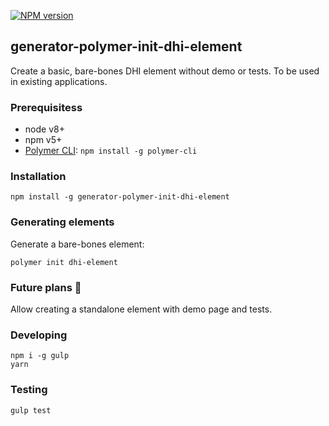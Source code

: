 [![NPM version][npm-img]][npm-link] 

## generator-polymer-init-dhi-element

Create a basic, bare-bones DHI element without demo or tests. To be used in existing applications.

### Prerequisitess 
- node v8+ 
- npm v5+
- [Polymer CLI](https://github.com/Polymer/polymer-cli): `npm install -g polymer-cli`


### Installation
```
npm install -g generator-polymer-init-dhi-element
```

### Generating elements
Generate a bare-bones element:
```
polymer init dhi-element
```

### Future plans 🤔
Allow creating a standalone element with demo page and tests.

### Developing
```
npm i -g gulp
yarn
```

### Testing
```
gulp test
```

[npm-img]: https://badge.fury.io/js/generator-polymer-init-dhi-element.svg
[npm-link]: https://npmjs.org/package/generator-polymer-init-dhi-element

